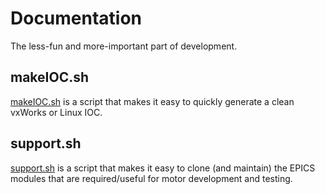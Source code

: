 # Documentation
The less-fun and more-important part of development.

## makeIOC.sh

[makeIOC.sh](makeIOC.md) is a script that makes it easy to quickly generate a clean vxWorks or Linux IOC.

## support.sh

[support.sh](support.md) is a script that makes it easy to clone (and maintain) the EPICS modules that are required/useful for motor development and testing.
